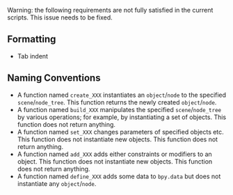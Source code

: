 Warning: the following requirements are not fully satisfied in the current scripts. This issue needs to be fixed.

## Formatting

- Tab indent

## Naming Conventions

- A function named `create_XXX` instantiates an `object`/`node` to the specified `scene`/`node_tree`. This function returns the newly created `object`/`node`.
- A function named `build_XXX` manipulates the specified `scene`/`node_tree` by various operations; for example, by instantiating a set of objects. This function does not return anything.
- A function named `set_XXX` changes parameters of specified objects etc. This function does not instantiate new objects. This function does not return anything.
- A function named `add_XXX` adds either constraints or modifiers to an object. This function does not instantiate new objects. This function does not return anything.
- A function named `define_XXX` adds some data to `bpy.data` but does not instantiate any `object`/`node`.
